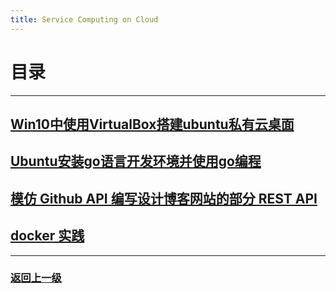 ```yaml
---
title: Service Computing on Cloud
---
```

# 目录

---

## [Win10中使用VirtualBox搭建ubuntu私有云桌面](ServiceComputingOnCloud/1-install-cloud)

## [Ubuntu安装go语言开发环境并使用go编程](ServiceComputingOnCloud/2-install-go)

## [模仿 Github API 编写设计博客网站的部分 REST API](ServiceComputingOnCloud/3-rest-api)

## [docker 实践](ServiceComputingOnCloud/4-docker)
---

### [返回上一级](index)